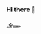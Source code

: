 ### Hi there 👋
#### 𓄂𓆃
<br>


<!--
[![Spotify](https://Amir-h055.vercel.app/api/spotify)](https://open.spotify.com/user/USER_NAME)

**Amir-h055/Amir-h055** is a ✨ _special_ ✨ repository because its `README.md` (this file) appears on your GitHub profile.

Here are some ideas to get you started:

- 🔭 I’m currently working on ...
- 🌱 I’m currently learning ...
- 👯 I’m looking to collaborate on ...
- 🤔 I’m looking for help with ...
- 💬 Ask me about ...
- 📫 How to reach me: ...
- 😄 Pronouns: ...
- ⚡ Fun fact: ...
-->

